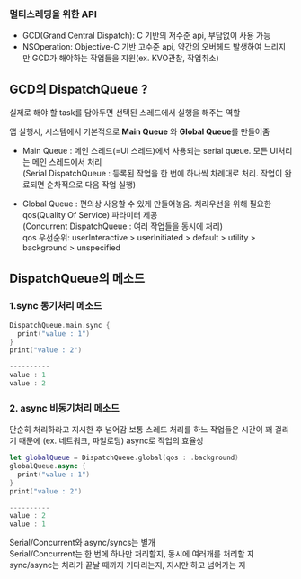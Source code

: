 ### 멀티스레딩을 위한 API
* GCD(Grand Central Dispatch): C 기반의 저수준 api, 부담없이 사용 가능 
* NSOperation: Objective-C 기반 고수준 api, 약간의 오버헤드 발생하여 느리지만 GCD가 해야하는 작업들을 지원(ex. KVO관찰, 작업취소)

## GCD의 DispatchQueue ?
실제로 해야 할 task를 담아두면 선택된 스레드에서 실행을 해주는 역할

앱 실행시, 시스템에서 기본적으로 **Main Queue** 와 **Global Queue**를 만들어줌   
* Main Queue : 메인 스레드(=UI 스레드)에서 사용되는 serial queue. 모든 UI처리는 메인 스레드에서 처리     
(Serial DispatchQueue : 등록된 작업을 한 번에 하나씩 차례대로 처리. 작업이 완료되면 순차적으로 다음 작업 실행)   

* Global Queue : 편의상 사용할 수 있게 만들어놓음. 처리우선을 위해 필요한 qos(Quality Of Service) 파라미터 제공     
(Concurrent DispatchQueue : 여러 작업들을 동시에 처리)     
qos 우선순위: userInteractive > userInitiated > default > utility > background > unspecified    

## DispatchQueue의 메소드

### 1.sync 동기처리 메소드
```swift
DispatchQueue.main.sync {
  print("value : 1")
}
print("value : 2") 

----------
value : 1
value : 2
```

### 2. async 비동기처리 메소드
단순히 처리하라고 지시한 후 넘어감
보통 스레드 처리를 하느 작업들은 시간이 꽤 걸리기 때문에 (ex. 네트워크, 파일로딩) async로 작업의 효율성

```swift
let globalQueue = DispatchQueue.global(qos : .background)
globalQueue.async {
  print("value : 1")
}
print("value : 2")

----------
value : 2
value : 1
```

Serial/Concurrent와 async/syncs는 별개      
Serial/Concurrent는 한 번에 하나만 처리할지, 동시에 여러개를 처리할 지     
sync/async는 처리가 끝날 때까지 기다리는지, 지시만 하고 넘어가는 지     

